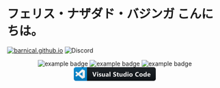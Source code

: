 # フェリス・ナザダド・バジンガ こんにちは。

[![barnical.github.io](https://img.shields.io/website-up-down-green-red/http/shields.io.svg)](http://shields.io/)
![Discord](https://dcbadge.limes.pink/api/shield/1184740148487925851)

<p align="center">
    <img src="https://github.com/MikeCodesDotNET/ColoredBadges/blob/master/png/dev/languages/html.png" alt="example badge" style="vertical-align:top margin:6px 4px">
    <img src="https://github.com/MikeCodesDotNET/ColoredBadges/blob/master/png/dev/languages/python.png" alt="example badge" style="vertical-align:top margin:6px 4px">
    <img src="https://github.com/MikeCodesDotNET/ColoredBadges/blob/master/png/dev/misc/chrome.png" alt="example badge" style="vertical-align:top margin:6px 4px">
    <img src="https://github.com/MikeCodesDotNET/ColoredBadges/blob/master/png/dev/tools/visualstudio_code.png" alt="example badge" style="vertical-align:top margin:6px 4px">
</p>
